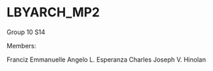 # LBYARCH_MP2

Group 10 S14

Members: 

Franciz Emmanuelle Angelo L. Esperanza
Charles Joseph V. Hinolan